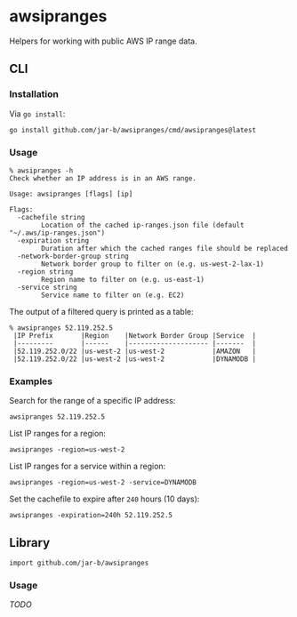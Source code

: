 # awsipranges

Helpers for working with public AWS IP range data.

## CLI

### Installation

Via `go install`:

```console
go install github.com/jar-b/awsipranges/cmd/awsipranges@latest
```

### Usage

```console
% awsipranges -h
Check whether an IP address is in an AWS range.

Usage: awsipranges [flags] [ip]

Flags:
  -cachefile string
        Location of the cached ip-ranges.json file (default "~/.aws/ip-ranges.json")
  -expiration string
        Duration after which the cached ranges file should be replaced
  -network-border-group string
        Network border group to filter on (e.g. us-west-2-lax-1)
  -region string
        Region name to filter on (e.g. us-east-1)
  -service string
        Service name to filter on (e.g. EC2)
```

The output of a filtered query is printed as a table:

```console
% awsipranges 52.119.252.5
 |IP Prefix       |Region    |Network Border Group |Service  |
 |---------       |------    |-------------------- |-------  |
 |52.119.252.0/22 |us-west-2 |us-west-2            |AMAZON   |
 |52.119.252.0/22 |us-west-2 |us-west-2            |DYNAMODB |
```

### Examples

Search for the range of a specific IP address:

```console
awsipranges 52.119.252.5
```

List IP ranges for a region:

```console
awsipranges -region=us-west-2
```

List IP ranges for a service within a region:

```console
awsipranges -region=us-west-2 -service=DYNAMODB
```

Set the cachefile to expire after `240` hours (10 days):

```console
awsipranges -expiration=240h 52.119.252.5
```

## Library

`import github.com/jar-b/awsipranges`

### Usage

_TODO_
